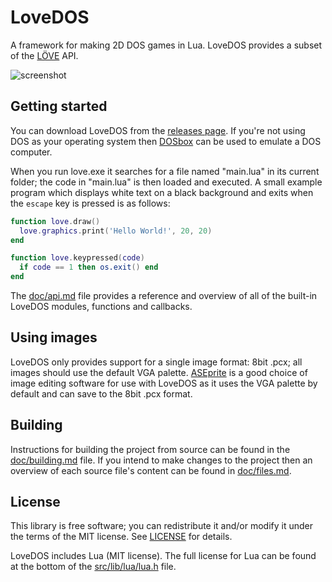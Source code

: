 # LoveDOS
A framework for making 2D DOS games in Lua. LoveDOS provides a subset of the
[LÖVE](https://love2d.org/) API.

![screenshot](https://cloud.githubusercontent.com/assets/3920290/3274842/db280102-f334-11e3-9967-f27f01d34d52.gif)

## Getting started
You can download LoveDOS from the
[releases page](https://github.com/rxi/lovedos/releases). If you're not
using DOS as your operating system then [DOSbox](http://www.dosbox.com/) can be
used to emulate a DOS computer.

When you run love.exe it searches for a file named "main.lua" in its current
folder; the code in "main.lua" is then loaded and executed. A small example
program which displays white text on a black background and exits when the
`escape` key is pressed is as follows:

```lua
function love.draw()
  love.graphics.print('Hello World!', 20, 20)
end

function love.keypressed(code)
  if code == 1 then os.exit() end
end
```

The [doc/api.md](doc/api.md) file provides a reference and overview of all of
the built-in LoveDOS modules, functions and callbacks.


## Using images
LoveDOS only provides support for a single image format: 8bit .pcx; all images
should use the default VGA palette. [ASEprite](http://www.aseprite.org/) is a
good choice of image editing software for use with LoveDOS as it uses the VGA
palette by default and can save to the 8bit .pcx format.


## Building
Instructions for building the project from source can be found in the
[doc/building.md](doc/building.md) file. If you intend to make changes to the
project then an overview of each source file's content can be found in
[doc/files.md](doc/files.md).


## License
This library is free software; you can redistribute it and/or modify it under
the terms of the MIT license. See [LICENSE](LICENSE) for details.

LoveDOS includes Lua (MIT license). The full license for Lua can be found at
the bottom of the [src/lib/lua/lua.h](src/lib/lua/lua.h) file.
